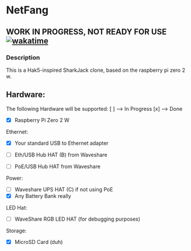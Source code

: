 # NetFang 

WORK IN PROGRESS, NOT READY FOR USE <br>
[![wakatime](https://wakatime.com/badge/github/SpotlightForBugs/NetFang.svg)](https://wakatime.com/badge/github/SpotlightForBugs/NetFang)
---

### Description

This is a Hak5-inspired SharkJack clone, based on the raspberry pi zero 2 w.

## Hardware:

The following Hardware will be supported:
[ ] --> In Progress
[x] --> Done

- [x] Raspberry Pi Zero 2 W

Ethernet:

- [x] Your standard USB to Ethernet adapter
- [ ] Eth/USB Hub HAT (B) from Waveshare

- [ ] PoE/USB Hub HAT from Waveshare

Power:

- [ ] Waveshare UPS HAT (C) if not using PoE
- [x] Any Battery Bank really

LED Hat:

- [ ] WaveShare RGB LED HAT (for debugging purposes)

Storage:

- [x] MicroSD Card (duh)

